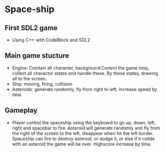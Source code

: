 # Space-ship
## First SDL2 game
- Using C++ with CodeBlock and SDL2
## Main game stucture 
- Engine: Cointain all character, background.Control the game loop, collect all charactor states and handle these.
By these states, drawing all to the screen.
- Ship: moving, firing, collision
- Asteroids: generate randomly, fly from right to left, increase speed by time
## Gameplay
- Player control the spaceship using the keyboard to go up, down, left, right and spacebar to fire. Asteroid will generate randomly and fly from the right of the screen to the left, disappear when hit the left border. Spaceship can fire to destroy asteroid, or dodge it, or else if it colide with an asteroid the game will be over. Highscore increase by time.
